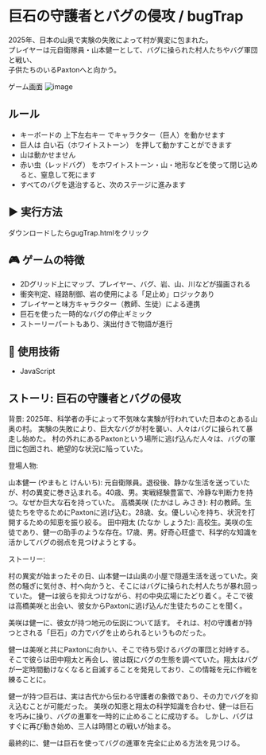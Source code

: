 
# 巨石の守護者とバグの侵攻 / bugTrap

2025年、日本の山奥で実験の失敗によって村が異変に包まれた。  
プレイヤーは元自衛隊員・山本健一として、バグに操られた村人たちやバグ軍団と戦い、  
子供たちのいるPaxtonへと向かう。

ゲーム画面
![image](https://github.com/user-attachments/assets/6cd62c07-c67a-42c8-bff5-6fb84944c129)



## ルール
- キーボードの 上下左右キー でキャラクター（巨人）を動かせます
- 巨人は 白い石（ホワイトストーン） を押して動かすことができます
- 山は動かせません
- 赤い虫（レッドバグ） をホワイトストーン・山・地形などを使って閉じ込めると、窒息して死にます
- すべてのバグを退治すると、次のステージに進みます

## ▶️ 実行方法
ダウンロードしたらgugTrap.htmlをクリック 

## 🎮 ゲームの特徴

- 2Dグリッド上にマップ、プレイヤー、バグ、岩、山、川などが描画される
- 衝突判定、経路制御、岩の使用による「足止め」ロジックあり
- プレイヤーと味方キャラクター（教師、生徒）による連携
- 巨石を使った一時的なバグの停止ギミック
- ストーリーパートもあり、演出付きで物語が進行


## 🧪 使用技術

- JavaScript


## ストーリ: 巨石の守護者とバグの侵攻
背景: 2025年、科学者の手によって不気味な実験が行われていた日本のとある山奥の村。
実験の失敗により、巨大なバグが村を襲い、人々はバグに操られて暴走し始めた。
村の外れにあるPaxtonという場所に逃げ込んだ人々は、バグの軍団に包囲され、絶望的な状況に陥っていた。

登場人物:

山本健一 (やまもと けんいち): 元自衛隊員。退役後、静かな生活を送っていたが、村の異変に巻き込まれる。40歳、男。実戦経験豊富で、冷静な判断力を持つ。なぜか巨大な石を持っていた。
高橋美咲 (たかはし みさき): 村の教師。生徒たちを守るためにPaxtonに逃げ込む。28歳、女。優しい心を持ち、状況を打開するための知恵を振り絞る。
田中翔太 (たなか しょうた): 高校生。美咲の生徒であり、健一の助手のような存在。17歳、男。好奇心旺盛で、科学的な知識を活かしてバグの弱点を見つけようとする。

ストーリー:

村の異変が始まったその日、山本健一は山奥の小屋で隠遁生活を送っていた。突然の騒ぎに気付き、村へ向かうと、そこにはバグに操られた村人たちが暴れ回っていた。
健一は彼らを抑えつけながら、村の中央広場にたどり着く。そこで彼は高橋美咲と出会い、彼女からPaxtonに逃げ込んだ生徒たちのことを聞く。

美咲は健一に、彼女が持つ地元の伝説について話す。
それは、村の守護者が持つとされる「巨石」の力でバグを止められるというものだった。

健一は美咲と共にPaxtonに向かい、そこで待ち受けるバグの軍団と対峙する。
そこで彼らは田中翔太と再会し、彼は既にバグの生態を調べていた。翔太はバグが一定時間動けなくなると自滅することを発見しており、この情報を元に作戦を練ることに。

健一が持つ巨石は、実は古代から伝わる守護者の象徴であり、その力でバグを抑え込むことが可能だった。
美咲の知恵と翔太の科学知識を合わせ、健一は巨石を巧みに操り、バグの進軍を一時的に止めることに成功する。
しかし、バグはすぐに再び動き始め、三人は時間との戦いが始まる。

最終的に、健一は巨石を使ってバグの進軍を完全に止める方法を見つける。



